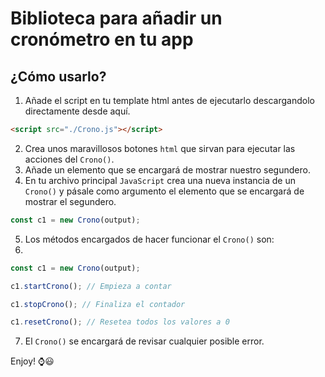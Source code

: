 # Biblioteca para añadir un cronómetro en tu app

## ¿Cómo usarlo?

1. Añade el script en tu template html antes de ejecutarlo descargandolo directamente desde aquí.

```html
<script src="./Crono.js"></script>
```

2. Crea unos maravillosos botones `html` que sirvan para ejecutar las acciones del `Crono()`.
3. Añade un elemento que se encargará de mostrar nuestro segundero.
4. En tu archivo principal `JavaScript` crea una nueva instancia de un `Crono()` y pásale como argumento el elemento que se encargará de mostrar el segundero.

```javascript
const c1 = new Crono(output);
```
5. Los métodos encargados de hacer funcionar el `Crono()` son:
6. 
```javascript
const c1 = new Crono(output);

c1.startCrono(); // Empieza a contar

c1.stopCrono(); // Finaliza el contador

c1.resetCrono(); // Resetea todos los valores a 0
```
7. El `Crono()` se encargará de revisar cualquier posible error.

Enjoy! ⌚😃
